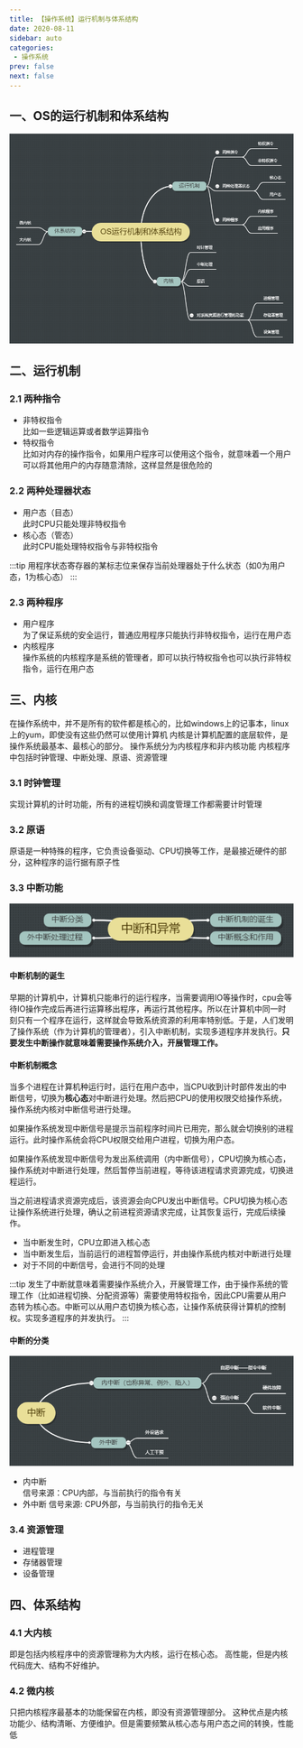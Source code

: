 ```yaml
---
title: 【操作系统】运行机制与体系结构
date: 2020-08-11
sidebar: auto
categories:
 - 操作系统
prev: false
next: false
---
```


## 一、OS的运行机制和体系结构
![runtime](./img/osRuntime.jpg)

## 二、运行机制

### 2.1 两种指令
- 非特权指令  
比如一些逻辑运算或者数学运算指令
- 特权指令  
比如对内存的操作指令，如果用户程序可以使用这个指令，就意味着一个用户可以将其他用户的内存随意清除，这样显然是很危险的

### 2.2 两种处理器状态
- 用户态（目态）  
此时CPU只能处理非特权指令
- 核心态（管态）  
此时CPU能处理特权指令与非特权指令

:::tip 
用程序状态寄存器的某标志位来保存当前处理器处于什么状态（如0为用户态，1为核心态）
:::
### 2.3 两种程序
- 用户程序   
为了保证系统的安全运行，普通应用程序只能执行非特权指令，运行在用户态
- 内核程序  
操作系统的内核程序是系统的管理者，即可以执行特权指令也可以执行非特权指令，运行在用户态

## 三、内核
在操作系统中，并不是所有的软件都是核心的，比如windows上的记事本，linux上的yum，即使没有这些仍然可以使用计算机
内核是计算机配置的底层软件，是操作系统最基本、最核心的部分。
操作系统分为内核程序和非内核功能
内核程序中包括时钟管理、中断处理、原语、资源管理
### 3.1 时钟管理
实现计算机的计时功能，所有的进程切换和调度管理工作都需要计时管理
### 3.2 原语
原语是一种特殊的程序，它负责设备驱动、CPU切换等工作，是最接近硬件的部分，这种程序的运行据有原子性

### 3.3 中断功能

<center>

![runtime](./img/break.png)

</center>

#### **中断机制的诞生**
早期的计算机中，计算机只能串行的运行程序，当需要调用IO等操作时，cpu会等待IO操作完成后再进行运算移出程序，再运行其他程序。所以在计算机中同一时刻只有一个程序在运行，这样就会导致系统资源的利用率特别低。于是，人们发明了操作系统（作为计算机的管理者），引入中断机制，实现多道程序并发执行。**只要发生中断操作就意味着需要操作系统介入，开展管理工作。**

#### **中断机制概念**
当多个进程在计算机种运行时，运行在用户态中，当CPU收到计时部件发出的中断信号，切换为**核心态**对中断进行处理。然后把CPU的使用权限交给操作系统，操作系统内核对中断信号进行处理。

如果操作系统发现中断信号是提示当前程序时间片已用完，那么就会切换别的进程运行。此时操作系统会将CPU权限交给用户进程，切换为用户态。

如果操作系统发现中断信号为发出系统调用（内中断信号），CPU切换为核心态，操作系统对中断进行处理，然后暂停当前进程，等待该进程请求资源完成，切换进程运行。

当之前进程请求资源完成后，该资源会向CPU发出中断信号。CPU切换为核心态让操作系统进行处理，确认之前进程资源请求完成，让其恢复运行，完成后续操作。

- 当中断发生时，CPU立即进入核心态
- 当中断发生后，当前运行的进程暂停运行，并由操作系统内核对中断进行处理
- 对于不同的中断信号，会进行不同的处理

:::tip
发生了中断就意味着需要操作系统介入，开展管理工作，由于操作系统的管理工作（比如进程切换、分配资源等）需要使用特权指令，因此CPU需要从用户态转为核心态。中断可以从用户态切换为核心态，让操作系统获得计算机的控制权。实现多道程序的并发执行。
:::

#### **中断的分类**

<center>

![runtime](./img/breakType.png)

</center>

- 内中断  
信号来源：CPU内部，与当前执行的指令有关
- 外中断
信号来源: CPU外部，与当前执行的指令无关





### 3.4 资源管理
- 进程管理
- 存储器管理
- 设备管理

## 四、体系结构
### 4.1 大内核
即是包括内核程序中的资源管理称为大内核，运行在核心态。
高性能，但是内核代码庞大、结构不好维护。
### 4.2 微内核
只把内核程序最基本的功能保留在内核，即没有资源管理部分。
这种优点是内核功能少、结构清晰、方便维护。但是需要频繁从核心态与用户态之间的转换，性能低




